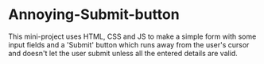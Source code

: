 # Annoying-Submit-button
This mini-project uses HTML, CSS and JS to make a simple form with some input fields and a 'Submit' button which runs away from the user's cursor and doesn't let the user submit unless all the entered details are valid.
